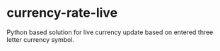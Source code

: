# currency-rate-live
Python based solution for live currency update based on entered three letter currency symbol.
